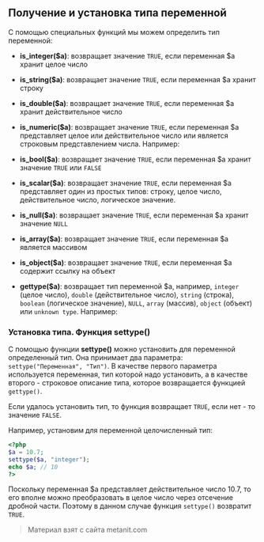 ## Получение и установка типа переменной

С помощью специальных функций мы можем определить тип переменной:

- **is_integer($a)**: возвращает значение `TRUE`, если переменная $a хранит целое число

- **is_string($a)**: возвращает значение `TRUE`, если переменная $a хранит строку

- **is_double($a)**: возвращает значение `TRUE`, если переменная $a хранит действительное число

- **is_numeric($a)**: возвращает значение `TRUE`, если переменная $a представляет целое или действительное число или 
является строковым представлением числа. Например:

- **is_bool($a)**: возвращает значение `TRUE`, если переменная $a хранит значение `TRUE` или `FALSE`

- **is_scalar($a)**: возвращает значение `TRUE`, если переменная $a представляет один из простых типов: строку, целое число, 
действительное число, логическое значение.

- **is_null($a)**: возвращает значение `TRUE`, если переменная $a хранит значение `NULL`

- **is_array($a)**: возвращает значение `TRUE`, если переменная $a является массивом

- **is_object($a)**: возвращает значение `TRUE`, если переменная $a содержит ссылку на объект

- **gettype($a)**: возвращает тип переменной $a, например, `integer` (целое число), 
`double` (действительное число), `string` (строка), `boolean` (логическое значение), 
`NULL`, `array` (массив), `object` (объект) или `unknown type`. Например:

### Установка типа. Функция settype()

С помощью функции **settype()** можно установить для переменной определенный тип. Она принимает два параметра: `settype("Переменная", "Тип")`. В качестве первого параметра используется переменная, тип которой надо установить, а в качестве второго - строковое описание типа, которое возвращается функцией `gettype()`.

Если удалось установить тип, то функция возвращает `TRUE`, если нет - то значение `FALSE`.

Например, установим для переменной целочисленный тип:

```php
<?php
$a = 10.7;
settype($a, "integer");
echo $a; // 10
?>
```

Поскольку переменная $a представляет действительное число 10.7, то его вполне можно преобразовать в целое число через отсечение дробной части. Поэтому в данном случае функция `settype()` возвратит `TRUE`.


> Материал взят с сайта metanit.com